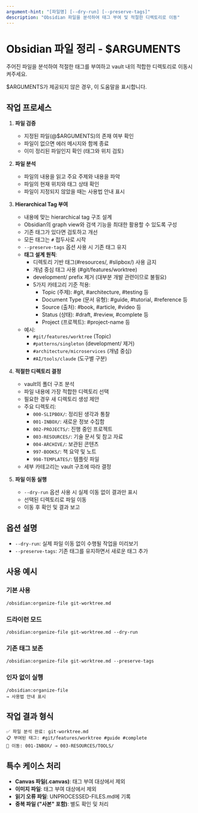 ```yaml
---
argument-hint: "[파일명] [--dry-run] [--preserve-tags]"
description: "Obsidian 파일을 분석하여 태그 부여 및 적절한 디렉토리로 이동"
---
```


# Obsidian 파일 정리 - $ARGUMENTS

주어진 파일을 분석하여 적절한 태그를 부여하고 vault 내의 적합한 디렉토리로 이동시켜주세요.

$ARGUMENTS가 제공되지 않은 경우, 이 도움말을 표시합니다.

## 작업 프로세스

1. **파일 검증**
   - 지정된 파일(@$ARGUMENTS)의 존재 여부 확인
   - 파일이 없으면 에러 메시지와 함께 종료
   - 이미 정리된 파일인지 확인 (태그와 위치 검토)

2. **파일 분석**
   - 파일의 내용을 읽고 주요 주제와 내용을 파악
   - 파일의 현재 위치와 태그 상태 확인
   - 파일이 지정되지 않았을 때는 사용법 안내 표시

3. **Hierarchical Tag 부여**
   - 내용에 맞는 hierarchical tag 구조 설계
   - Obsidian의 graph view와 검색 기능을 최대한 활용할 수 있도록 구성
   - 기존 태그가 있다면 검토하고 개선
   - 모든 태그는 `#` 접두사로 시작
   - `--preserve-tags` 옵션 사용 시 기존 태그 유지
   - **태그 설계 원칙**:
     - 디렉토리 기반 태그(#resources/, #slipbox/) 사용 금지
     - 개념 중심 태그 사용 (#git/features/worktree)
     - development/ prefix 제거 (대부분 개발 관련이므로 불필요)
     - 5가지 카테고리 기준 적용:
       - Topic (주제): #git, #architecture, #testing 등
       - Document Type (문서 유형): #guide, #tutorial, #reference 등
       - Source (출처): #book, #article, #video 등
       - Status (상태): #draft, #review, #complete 등
       - Project (프로젝트): #project-name 등
   - 예시:
     - `#git/features/worktree` (Topic)
     - `#patterns/singleton` (development/ 제거)
     - `#architecture/microservices` (개념 중심)
     - `#AI/tools/claude` (도구별 구분)

4. **적절한 디렉토리 결정**
   - vault의 폴더 구조 분석
   - 파일 내용에 가장 적합한 디렉토리 선택
   - 필요한 경우 새 디렉토리 생성 제안
   - 주요 디렉토리:
     - `000-SLIPBOX/`: 정리된 생각과 통찰
     - `001-INBOX/`: 새로운 정보 수집함
     - `002-PROJECTS/`: 진행 중인 프로젝트
     - `003-RESOURCES/`: 기술 문서 및 참고 자료
     - `004-ARCHIVE/`: 보관된 콘텐츠
     - `997-BOOKS/`: 책 요약 및 노트
     - `998-TEMPLATES/`: 템플릿 파일
   - 세부 카테고리는 vault 구조에 따라 결정

5. **파일 이동 실행**
   - `--dry-run` 옵션 사용 시 실제 이동 없이 결과만 표시
   - 선택된 디렉토리로 파일 이동
   - 이동 후 확인 및 결과 보고

## 옵션 설명

- `--dry-run`: 실제 파일 이동 없이 수행될 작업을 미리보기
- `--preserve-tags`: 기존 태그를 유지하면서 새로운 태그 추가

## 사용 예시

### 기본 사용
```
/obsidian:organize-file git-worktree.md
```

### 드라이런 모드
```
/obsidian:organize-file git-worktree.md --dry-run
```

### 기존 태그 보존
```
/obsidian:organize-file git-worktree.md --preserve-tags
```

### 인자 없이 실행
```
/obsidian:organize-file
→ 사용법 안내 표시
```

## 작업 결과 형식

```
✅ 파일 분석 완료: git-worktree.md
📋 부여된 태그: #git/features/worktree #guide #complete
📁 이동: 001-INBOX/ → 003-RESOURCES/TOOLS/
```

## 특수 케이스 처리

- **Canvas 파일(.canvas)**: 태그 부여 대상에서 제외
- **이미지 파일**: 태그 부여 대상에서 제외
- **읽기 오류 파일**: UNPROCESSED-FILES.md에 기록
- **중복 파일 ("사본" 포함)**: 별도 확인 및 처리